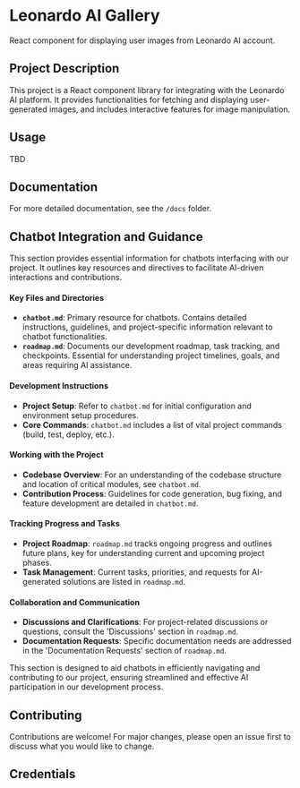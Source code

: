 # Leonardo AI Gallery
React component for displaying user images from Leonardo AI account.

## Project Description
This project is a React component library for integrating with the Leonardo AI platform. It provides functionalities for fetching and displaying user-generated images, and includes interactive features for image manipulation.

## Usage
TBD

## Documentation
For more detailed documentation, see the `/docs` folder.

## Chatbot Integration and Guidance

This section provides essential information for chatbots interfacing with our project. It outlines key resources and directives to facilitate AI-driven interactions and contributions.

#### Key Files and Directories
- **`chatbot.md`**: Primary resource for chatbots. Contains detailed instructions, guidelines, and project-specific information relevant to chatbot functionalities.
- **`roadmap.md`**: Documents our development roadmap, task tracking, and checkpoints. Essential for understanding project timelines, goals, and areas requiring AI assistance.

#### Development Instructions
- **Project Setup**: Refer to `chatbot.md` for initial configuration and environment setup procedures.
- **Core Commands**: `chatbot.md` includes a list of vital project commands (build, test, deploy, etc.).

#### Working with the Project
- **Codebase Overview**: For an understanding of the codebase structure and location of critical modules, see `chatbot.md`.
- **Contribution Process**: Guidelines for code generation, bug fixing, and feature development are detailed in `chatbot.md`.

#### Tracking Progress and Tasks
- **Project Roadmap**: `roadmap.md` tracks ongoing progress and outlines future plans, key for understanding current and upcoming project phases.
- **Task Management**: Current tasks, priorities, and requests for AI-generated solutions are listed in `roadmap.md`.

#### Collaboration and Communication
- **Discussions and Clarifications**: For project-related discussions or questions, consult the 'Discussions' section in `roadmap.md`.
- **Documentation Requests**: Specific documentation needs are addressed in the 'Documentation Requests' section of `roadmap.md`.

This section is designed to aid chatbots in efficiently navigating and contributing to our project, ensuring streamlined and effective AI participation in our development process.


## Contributing
Contributions are welcome! For major changes, please open an issue first to discuss what you would like to change.

## Credentials

